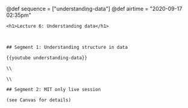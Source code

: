 @def sequence = ["understanding-data"]
@def airtime = "2020-09-17 02:35pm"
~~~
<h1>Lecture 6: Understanding data</h1>
~~~

~~~Airs on: <span class="moment">~~~{{showtime airtime}}~~~</span>~~~


## Segment 1: Understanding structure in data

{{youtube understanding-data}}

\\

\\

## Segment 2: MIT only live session

(see Canvas for details)

